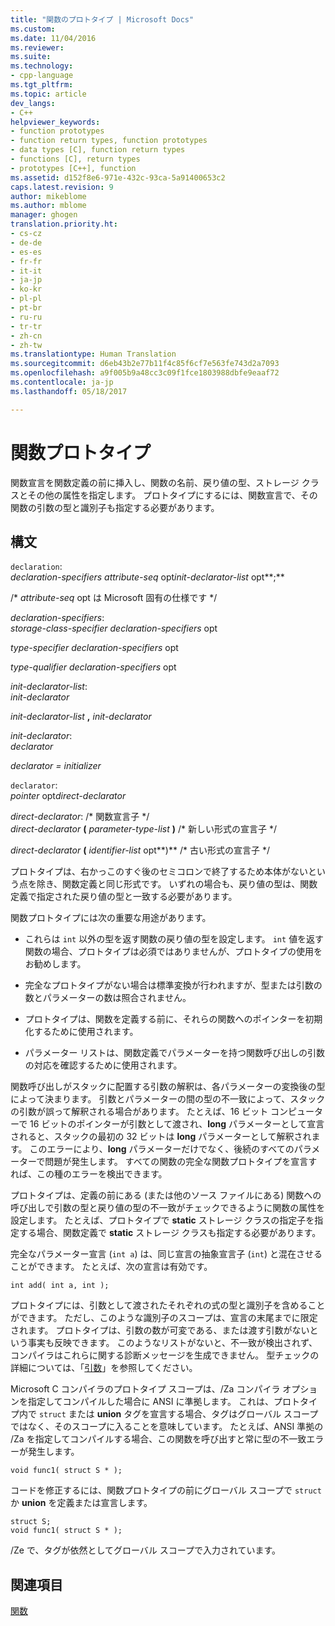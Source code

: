 ```yaml
---
title: "関数のプロトタイプ | Microsoft Docs"
ms.custom: 
ms.date: 11/04/2016
ms.reviewer: 
ms.suite: 
ms.technology:
- cpp-language
ms.tgt_pltfrm: 
ms.topic: article
dev_langs:
- C++
helpviewer_keywords:
- function prototypes
- function return types, function prototypes
- data types [C], function return types
- functions [C], return types
- prototypes [C++], function
ms.assetid: d152f8e6-971e-432c-93ca-5a91400653c2
caps.latest.revision: 9
author: mikeblome
ms.author: mblome
manager: ghogen
translation.priority.ht:
- cs-cz
- de-de
- es-es
- fr-fr
- it-it
- ja-jp
- ko-kr
- pl-pl
- pt-br
- ru-ru
- tr-tr
- zh-cn
- zh-tw
ms.translationtype: Human Translation
ms.sourcegitcommit: d6eb43b2e77b11f4c85f6cf7e563fe743d2a7093
ms.openlocfilehash: a9f005b9a48cc3c09f1fce1803988dbfe9eaaf72
ms.contentlocale: ja-jp
ms.lasthandoff: 05/18/2017

---
```

# <a name="function-prototypes"></a>関数プロトタイプ
関数宣言を関数定義の前に挿入し、関数の名前、戻り値の型、ストレージ クラスとその他の属性を指定します。 プロトタイプにするには、関数宣言で、その関数の引数の型と識別子も指定する必要があります。  
  
## <a name="syntax"></a>構文  
 `declaration`:  
 *declaration-specifiers attribute-seq* opt*init-declarator-list* opt**;**  
  
 /\* *attribute-seq* opt は Microsoft 固有の仕様です */  
  
 *declaration-specifiers*:  
 *storage-class-specifier declaration-specifiers* opt  
  
 *type-specifier declaration-specifiers* opt  
  
 *type-qualifier declaration-specifiers* opt  
  
 *init-declarator-list*:  
 *init-declarator*  
  
 *init-declarator-list*  **,**  *init-declarator*  
  
 *init-declarator*:  
 *declarator*  
  
 *declarator = initializer*  
  
 `declarator`:  
 *pointer* opt*direct-declarator*  
  
 *direct-declarator*: /\* 関数宣言子 \*/  
 *direct-declarator*  **(**  *parameter-type-list*  **)**  /* 新しい形式の宣言子 \*/  
  
 *direct-declarator*  **(**  *identifier-list* opt**)** /* 古い形式の宣言子 \*/  
  
 プロトタイプは、右かっこのすぐ後のセミコロンで終了するため本体がないという点を除き、関数定義と同じ形式です。 いずれの場合も、戻り値の型は、関数定義で指定された戻り値の型と一致する必要があります。  
  
 関数プロトタイプには次の重要な用途があります。  
  
-   これらは `int` 以外の型を返す関数の戻り値の型を設定します。 `int` 値を返す関数の場合、プロトタイプは必須ではありませんが、プロトタイプの使用をお勧めします。  
  
-   完全なプロトタイプがない場合は標準変換が行われますが、型または引数の数とパラメーターの数は照合されません。  
  
-   プロトタイプは、関数を定義する前に、それらの関数へのポインターを初期化するために使用されます。  
  
-   パラメーター リストは、関数定義でパラメーターを持つ関数呼び出しの引数の対応を確認するために使用されます。  
  
 関数呼び出しがスタックに配置する引数の解釈は、各パラメーターの変換後の型によって決まります。 引数とパラメーターの間の型の不一致によって、スタックの引数が誤って解釈される場合があります。 たとえば、16 ビット コンピューターで 16 ビットのポインターが引数として渡され、**long** パラメーターとして宣言されると、スタックの最初の 32 ビットは **long** パラメーターとして解釈されます。 このエラーにより、**long** パラメーターだけでなく、後続のすべてのパラメーターで問題が発生します。 すべての関数の完全な関数プロトタイプを宣言すれば、この種のエラーを検出できます。  
  
 プロトタイプは、定義の前にある (または他のソース ファイルにある) 関数への呼び出しで引数の型と戻り値の型の不一致がチェックできるように関数の属性を設定します。 たとえば、プロトタイプで **static** ストレージ クラスの指定子を指定する場合、関数定義で **static** ストレージ クラスも指定する必要があります。  
  
 完全なパラメーター宣言 (`int a`) は、同じ宣言の抽象宣言子 (`int`) と混在させることができます。 たとえば、次の宣言は有効です。  
  
```  
int add( int a, int );  
```  
  
 プロトタイプには、引数として渡されたそれぞれの式の型と識別子を含めることができます。 ただし、このような識別子のスコープは、宣言の末尾までに限定されます。 プロトタイプは、引数の数が可変である、または渡す引数がないという事実も反映できます。 このようなリストがないと、不一致が検出されず、コンパイラはこれらに関する診断メッセージを生成できません。 型チェックの詳細については、「[引数](../c-language/arguments.md)」を参照してください。  
  
 Microsoft C コンパイラのプロトタイプ スコープは、/Za コンパイラ オプションを指定してコンパイルした場合に ANSI に準拠します。 これは、プロトタイプ内で `struct` または **union** タグを宣言する場合、タグはグローバル スコープではなく、そのスコープに入ることを意味しています。 たとえば、ANSI 準拠の /Za を指定してコンパイルする場合、この関数を呼び出すと常に型の不一致エラーが発生します。  
  
```  
void func1( struct S * );  
```  
  
 コードを修正するには、関数プロトタイプの前にグローバル スコープで `struct` か **union** を定義または宣言します。  
  
```  
struct S;  
void func1( struct S * );  
```  
  
 /Ze で、タグが依然としてグローバル スコープで入力されています。  
  
## <a name="see-also"></a>関連項目  
 [関数](../c-language/functions-c.md)
